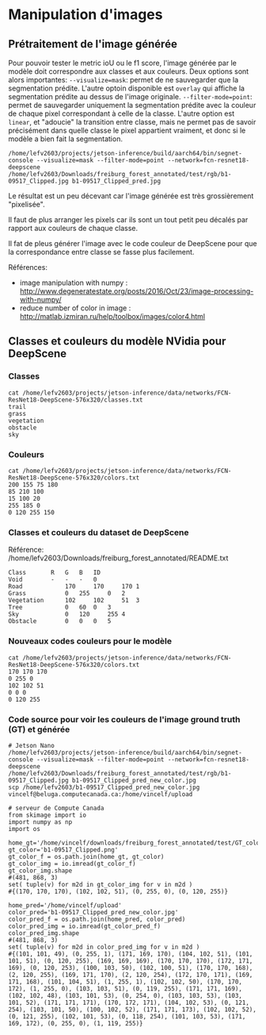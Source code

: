 # Manipulation d'images

## Prétraitement de l'image générée

Pour pouvoir tester le metric ioU ou le f1 score, l'image générée par le modèle doit correspondre aux classes et aux couleurs. Deux options sont alors importantes: 
`--visualize=mask`: permet de ne sauvegarder que la segmentation prédite. L'autre optoin disponible est `overlay` qui affiche la segmentation prédite au dessus de l'image originale. 
`--filter-mode=point`: permet de sauvegarder uniquement la segmentation prédite avec la couleur de chaque pixel correspondant à celle de la classe. L'autre option est `linear`, et "adoucie" la transition entre classe, mais ne permet pas de savoir précisément dans quelle classe le pixel appartient vraiment, et donc si le modèle a bien fait la segmentation. 

```
/home/lefv2603/projects/jetson-inference/build/aarch64/bin/segnet-console --visualize=mask --filter-mode=point --network=fcn-resnet18-deepscene /home/lefv2603/Downloads/freiburg_forest_annotated/test/rgb/b1-09517_Clipped.jpg b1-09517_Clipped_pred.jpg
```

Le résultat est un peu décevant car l'image générée est très grossièrement "pixelisée". 

Il faut de plus arranger les pixels car ils sont un tout petit peu décalés par rapport aux couleurs de chaque classe. 

Il fat de pleus générer l'image avec le code couleur de DeepScene pour que la correspondance entre classe se fasse plus facilement. 

Références:
- image manipulation with numpy :  <http://www.degeneratestate.org/posts/2016/Oct/23/image-processing-with-numpy/>
- reduce number of color in image : <http://matlab.izmiran.ru/help/toolbox/images/color4.html>

## Classes et couleurs du modèle NVidia pour DeepScene
### Classes
```
cat /home/lefv2603/projects/jetson-inference/data/networks/FCN-ResNet18-DeepScene-576x320/classes.txt 
trail
grass
vegetation
obstacle
sky
```

### Couleurs
```
cat /home/lefv2603/projects/jetson-inference/data/networks/FCN-ResNet18-DeepScene-576x320/colors.txt 
200 155 75 180
85 210 100
15 100 20
255 185 0
0 120 255 150
```

### Classes et couleurs du dataset de DeepScene
Référence: /home/lefv2603/Downloads/freiburg_forest_annotated/README.txt
```
Class		R	G	B	ID
Void		- 	- 	-	0
Road            170 	170 	170	1
Grass           0 	255 	0	2
Vegetation      102 	102 	51	3
Tree            0 	60 	0	3
Sky             0 	120 	255	4
Obstacle        0 	0 	0	5
```

### Nouveaux codes couleurs pour le modèle
```
cat /home/lefv2603/projects/jetson-inference/data/networks/FCN-ResNet18-DeepScene-576x320/colors.txt 
170 170 170
0 255 0
102 102 51
0 0 0
0 120 255
```

### Code source pour voir les couleurs de l'image ground truth (GT) et générée

```
# Jetson Nano
/home/lefv2603/projects/jetson-inference/build/aarch64/bin/segnet-console --visualize=mask --filter-mode=point --network=fcn-resnet18-deepscene /home/lefv2603/Downloads/freiburg_forest_annotated/test/rgb/b1-09517_Clipped.jpg b1-09517_Clipped_pred_new_color.jpg
scp /home/lefv2603/b1-09517_Clipped_pred_new_color.jpg vincelf@beluga.computecanada.ca:/home/vincelf/upload
```
```
# serveur de Compute Canada
from skimage import io
import numpy as np
import os

home_gt='/home/vincelf/downloads/freiburg_forest_annotated/test/GT_color'
gt_color='b1-09517_Clipped.png'
gt_color_f = os.path.join(home_gt, gt_color)
gt_color_img = io.imread(gt_color_f)
gt_color_img.shape
#(481, 868, 3)
set( tuple(v) for m2d in gt_color_img for v in m2d )
#{(170, 170, 170), (102, 102, 51), (0, 255, 0), (0, 120, 255)}

home_pred='/home/vincelf/upload'
color_pred='b1-09517_Clipped_pred_new_color.jpg'
color_pred_f = os.path.join(home_pred, color_pred)
color_pred_img = io.imread(gt_color_pred_f)
color_pred_img.shape
#(481, 868, 3)
set( tuple(v) for m2d in color_pred_img for v in m2d )
#{(101, 101, 49), (0, 255, 1), (171, 169, 170), (104, 102, 51), (101, 101, 51), (0, 120, 255), (169, 169, 169), (170, 170, 170), (172, 171, 169), (0, 120, 253), (100, 103, 50), (102, 100, 51), (170, 170, 168), (2, 120, 255), (169, 171, 170), (2, 120, 254), (172, 170, 171), (169, 171, 168), (101, 104, 51), (1, 255, 1), (102, 102, 50), (170, 170, 172), (1, 255, 0), (103, 103, 51), (0, 119, 255), (171, 171, 169), (102, 102, 48), (103, 101, 53), (0, 254, 0), (103, 103, 53), (103, 101, 52), (171, 171, 171), (170, 172, 171), (104, 102, 53), (0, 121, 254), (103, 101, 50), (100, 102, 52), (171, 171, 173), (102, 102, 52), (0, 121, 255), (102, 101, 53), (0, 118, 254), (101, 103, 53), (171, 169, 172), (0, 255, 0), (1, 119, 255)}
```
